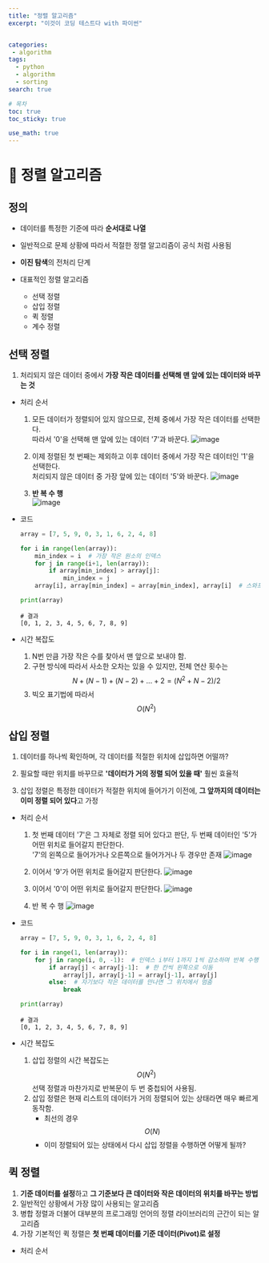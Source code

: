 ```yaml
---
title: "정렬 알고리즘"
excerpt: "이것이 코딩 테스트다 with 파이썬"


categories:
 - algorithm
tags:
  - python
  - algorithm
  - sorting
search: true

# 목차
toc: true  
toc_sticky: true 

use_math: true
---
```

# 🦥 정렬 알고리즘

## 정의
- 데이터를 특정한 기준에 따라 **순서대로 나열**

- 일반적으로 문제 상황에 따라서 적절한 정렬 알고리즘이 공식 처럼 사용됨

- **이진 탐색**의 전처리 단계

- 대표적인 정렬 알고리즘
  - 선택 정렬
  - 삽입 정렬
  - 퀵 정렬
  - 계수 정렬


## 선택 정렬
1) 처리되지 않은 데이터 중에서 **가장 작은 데이터를 선택해 맨 앞에 있는 데이터와 바꾸는 것**

- 처리 순서
  1. 모든 데이터가 정렬되어 있지 않으므로, 전체 중에서 가장 작은 데이터를 선택한다.  
  따라서 '0'을 선택해 맨 앞에 있는 데이터 '7'과 바꾼다.
  ![image](https://github.com/user-attachments/assets/fbaa69d0-4cec-47de-a0d0-e4435883b871)

  2. 이제 정렬된 첫 번째는 제외하고 이후 데이터 중에서 가장 작은 데이터인 '1'을 선택한다.  
  처리되지 않은 데이터 중 가장 앞에 있는 데이터 '5'와 바꾼다.
  ![image](https://github.com/user-attachments/assets/e7a174f6-1883-4b80-aece-34809e1694a4)

  3. **반 복 수 행**  
  ![image](https://github.com/user-attachments/assets/41b24b52-24e0-4c09-9787-fe2c9c4de71c)

- 코드
  ```python
  array = [7, 5, 9, 0, 3, 1, 6, 2, 4, 8]

  for i in range(len(array)):
      min_index = i  # 가장 작은 원소의 인덱스
      for j in range(i+1, len(array)):
          if array[min_index] > array[j]:
              min_index = j
      array[i], array[min_index] = array[min_index], array[i]  # 스와프

  print(array)
  ```

  ```
  # 결과
  [0, 1, 2, 3, 4, 5, 6, 7, 8, 9]
  ```

- 시간 복잡도
  1. N번 만큼 가장 작은 수를 찾아서 맨 앞으로 보내야 함.
  2. 구현 방식에 따라서 사소한 오차는 있을 수 있지만, 전체 연산 횟수는  
  $$ N + (N-1) + (N-2) + ... + 2 = (N^2+N-2)/2 $$  
  3. 빅오 표기법에 따라서 $$ O(N^2) $$

## 삽입 정렬
1) 데이터를 하나씩 확인하며, 각 데이터를 적절한 위치에 삽입하면 어떨까?

2) 필요할 때만 위치를 바꾸므로 **'데이터가 거의 정렬 되어 있을 때'** 훨씬 효율적  

3) 삽입 정렬은 특정한 데이터가 적절한 위치에 들어가기 이전에, **그 앞까지의 데이터는 이미 정렬 되어 있다**고 가정

- 처리 순서  
  1. 첫 번째 데이터 '7'은 그 자체로 정렬 되어 있다고 판단, 두 번째 데이터인 '5'가 어떤 위치로 들어갈지 판단한다.  
  '7'의 왼쪽으로 들어가거나 오른쪽으로 들어가거나 두 경우만 존재
  ![image](https://github.com/user-attachments/assets/0af1fb9e-bb94-4d45-a43e-93c57035c751)

  2. 이어서 '9'가 어떤 위치로 들어갈지 판단한다.
  ![image](https://github.com/user-attachments/assets/a2110b2f-39f0-4df2-8124-18bcd60dcd13)

  3. 이어서 '0'이 어떤 위치로 들어갈지 판단한다.
  ![image](https://github.com/user-attachments/assets/1bf2e5b8-9d6b-4e7e-94a2-dc75f432dfac)

  4. 반 복 수 행
  ![image](https://github.com/user-attachments/assets/dcea33bd-ac10-411a-8511-af5253a692a9)

- 코드
  ```python
  array = [7, 5, 9, 0, 3, 1, 6, 2, 4, 8]

  for i in range(1, len(array)):
      for j in range(i, 0, -1):  # 인덱스 i부터 1까지 1씩 감소하며 반복 수행
          if array[j] < array[j-1]:  # 한 칸씩 왼쪽으로 이동
              array[j], array[j-1] = array[j-1], array[j]
          else:  # 자기보다 작은 데이터를 만나면 그 위치에서 멈춤
              break

  print(array)
  ```

  ```
  # 결과
  [0, 1, 2, 3, 4, 5, 6, 7, 8, 9]
  ```

- 시간 복잡도  
  1. 삽입 정렬의 시간 복잡도는 $$ O(N^2) $$ 선택 정렬과 마찬가지로 반복문이 두 번 중첩되어 사용됨.
  2. 삽입 정렬은 현재 리스트의 데이터가 거의 정렬되어 있는 상태라면 매우 빠르게 동작함.
      - 최선의 경우 $$ O(N) $$ 
      - 이미 정렬되어 있는 상태에서 다시 삽입 정렬을 수행하면 어떻게 될까?


## 퀵 정렬
1) **기준 데이터를 설정**하고 **그 기준보다 큰 데이터와 작은 데이터의 위치를 바꾸는 방법**
2) 일반적인 상황에서 가장 많이 사용되는 알고리즘
3) 병합 정렬과 더불어 대부분의 프로그래밍 언어의 정렬 라이브러리의 근간이 되는 알고리즘
4) 가장 기본적인 퀵 정렬은 **첫 번째 데이터를 기준 데이터(Pivot)로 설정**

- 처리 순서
